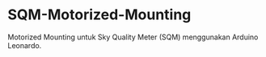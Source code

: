# SQM-Motorized-Mounting
Motorized Mounting untuk Sky Quality Meter (SQM) menggunakan Arduino Leonardo.
